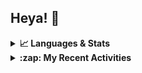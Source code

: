 ## Heya! 👋

<details>
  <summary><strong>📈 Languages & Stats</strong></summary>
  <img src="https://github-readme-stats.vercel.app/api?username=bunningss&show_icons=true&theme=dark&hide_border=true"
       alt="Tayef's GitHub stats" />
  <img src="https://github-readme-stats.vercel.app/api/top-langs/?username=bunningss&show_icons=true&theme=dark&hide_border=true&layout=compact&langs_count=5"
       alt="Tayef's Top GitHub Languages" />
</details>

<details>
<summary><strong> :zap: My Recent Activities </strong></summary>

<!-- ACTIVITY-LIST:START -->
- [bunningss pushed to main in bunningss/inventory-manager](https://github.com/bunningss/inventory-manager/compare/541975c56e...2cdb7b7a2d)
- [bunningss pushed to main in bunningss/inventory-manager](https://github.com/bunningss/inventory-manager/compare/6eed47dc87...541975c56e)
- [bunningss pushed to main in bunningss/inventory-manager](https://github.com/bunningss/inventory-manager/compare/9510cc16d2...6eed47dc87)
- [bunningss pushed to main in bunningss/inventory-manager](https://github.com/bunningss/inventory-manager/compare/ce088466b5...9510cc16d2)
- [bunningss pushed to main in bunningss/inventory-manager](https://github.com/bunningss/inventory-manager/compare/7fb933d790...ce088466b5)
<!-- ACTIVITY-LIST:END -->

</details>
